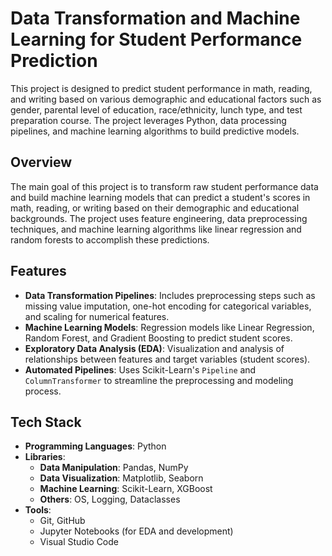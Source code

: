 # **Data Transformation and Machine Learning for Student Performance Prediction**

This project is designed to predict student performance in math, reading, and writing based on various demographic and educational factors such as gender, parental level of education, race/ethnicity, lunch type, and test preparation course. The project leverages Python, data processing pipelines, and machine learning algorithms to build predictive models.


## **Overview**
The main goal of this project is to transform raw student performance data and build machine learning models that can predict a student's scores in math, reading, or writing based on their demographic and educational backgrounds. The project uses feature engineering, data preprocessing techniques, and machine learning algorithms like linear regression and random forests to accomplish these predictions.

## **Features**
- **Data Transformation Pipelines**: Includes preprocessing steps such as missing value imputation, one-hot encoding for categorical variables, and scaling for numerical features.
- **Machine Learning Models**: Regression models like Linear Regression, Random Forest, and Gradient Boosting to predict student scores.
- **Exploratory Data Analysis (EDA)**: Visualization and analysis of relationships between features and target variables (student scores).
- **Automated Pipelines**: Uses Scikit-Learn's `Pipeline` and `ColumnTransformer` to streamline the preprocessing and modeling process.

## **Tech Stack**
- **Programming Languages**: Python
- **Libraries**:
  - **Data Manipulation**: Pandas, NumPy
  - **Data Visualization**: Matplotlib, Seaborn
  - **Machine Learning**: Scikit-Learn, XGBoost
  - **Others**: OS, Logging, Dataclasses
- **Tools**:
  - Git, GitHub
  - Jupyter Notebooks (for EDA and development)
  - Visual Studio Code
